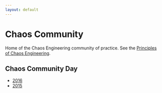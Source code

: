 ```yaml
---
layout: default
---
```


# Chaos Community

Home of the Chaos Engineering community of practice. See the [Principles of Chaos Engineering][poc].

## Chaos Community Day

 * [2016][ccd-2016]
 * [2015][ccd-2015]

[poc]: http://principlesofchaos.org
[ccd-2016]: 2016.html
[ccd-2015]: 2015.html
